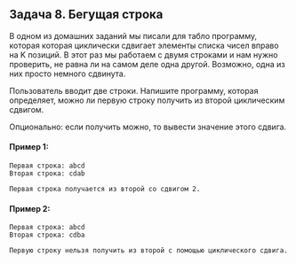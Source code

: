 ## Задача 8. Бегущая строка
В одном из домашних заданий мы писали для табло программу, которая которая циклически 
сдвигает элементы списка чисел вправо на K позиций. В этот раз мы работаем с двумя строками и нам нужно проверить, 
не равна ли на самом деле одна другой. Возможно, одна из них просто немного сдвинута.

Пользователь вводит две строки. Напишите программу, которая определяет, можно ли первую строку получить из второй циклическим сдвигом.

Опционально: если получить можно, то вывести значение этого сдвига. 

#### Пример 1:
```
Первая строка: abcd
Вторая строка: cdab

Первая строка получается из второй со сдвигом 2.
```
#### Пример 2:
```
Первая строка: abcd
Вторая строка: cdba

Первую строку нельзя получить из второй с помощью циклического сдвига.
```